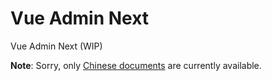 # Vue Admin Next

Vue Admin Next (WIP)

**Note**: Sorry, only [Chinese documents](/vue-admin-next/intro.html) are currently available.
